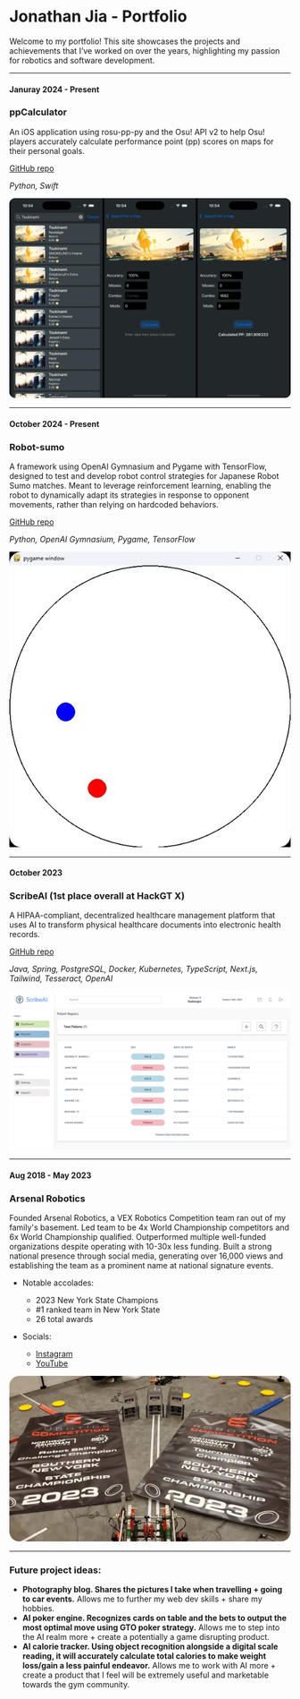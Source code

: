 # Jonathan Jia - Portfolio

Welcome to my portfolio! This site showcases the projects and achievements that I’ve worked on over the years, highlighting my passion for robotics and software development.

---

#### **Januray 2024 - Present**  
### **ppCalculator**  
An iOS application using rosu-pp-py and the Osu! API v2 to help Osu! players accurately calculate performance point (pp) scores on maps for their personal goals.

[GitHub repo](https://github.com/JonathanJia05/ppCalculator)

*Python, Swift*

![ppCalculator](/assets/ppCalculator.png)

---

#### **October 2024 - Present**  
### **Robot-sumo**  
A framework using OpenAI Gymnasium and Pygame with TensorFlow, designed to test and develop robot control strategies for Japanese Robot Sumo matches. Meant to leverage reinforcement learning, enabling the robot to dynamically adapt its strategies in response to opponent movements, rather than relying on hardcoded behaviors.

[GitHub repo](https://github.com/JonathanJia05/Robot-sumo)

*Python, OpenAI Gymnasium, Pygame, TensorFlow*

![Robosumo](/assets/robosumo.png)


---

#### **October 2023**  
### **ScribeAI (1st place overall at HackGT X)**  
A HIPAA-compliant, decentralized healthcare management platform that uses AI to transform physical healthcare documents into electronic health records.

[GitHub repo](https://github.com/JonathanJia05/scribeai)

*Java, Spring, PostgreSQL, Docker, Kubernetes, TypeScript, Next.js, Tailwind, Tesseract, OpenAI*

![ScribeAI](/assets/scribeai.png)

---

#### **Aug 2018 - May 2023**  
### **Arsenal Robotics**  
Founded Arsenal Robotics, a VEX Robotics Competition team ran out of my family's basement. Led team to be 4x World Championship competitors and 6x World Championship qualified. Outperformed multiple well-funded organizations despite operating with 10-30x less funding. Built a strong national presence through social media, generating over 16,000 views and establishing the team as a prominent name at national signature events.

- Notable accolades:
  - 2023 New York State Champions
  - #1 ranked team in New York State
  - 26 total awards

- Socials:
  - [Instagram](https://www.instagram.com/55645x/)
  - [YouTube](https://www.youtube.com/@ARSENAL_55645X)

![VexRobotics](/assets/vex.png)

---

### **Future project ideas:**
- **Photography blog. Shares the pictures I take when travelling + going to car events.** Allows me to further my web dev skills + share my hobbies.
- **AI poker engine. Recognizes cards on table and the bets to output the most optimal move using GTO poker strategy.** Allows me to step into the AI realm more + create a potentially a game disrupting product.
- **AI calorie tracker. Using object recognition alongside a digital scale reading, it will accurately calculate total calories to make weight loss/gain a less painful endeavor.** Allows me to work with AI more + create a product that I feel will be extremely useful and marketable towards the gym community.

